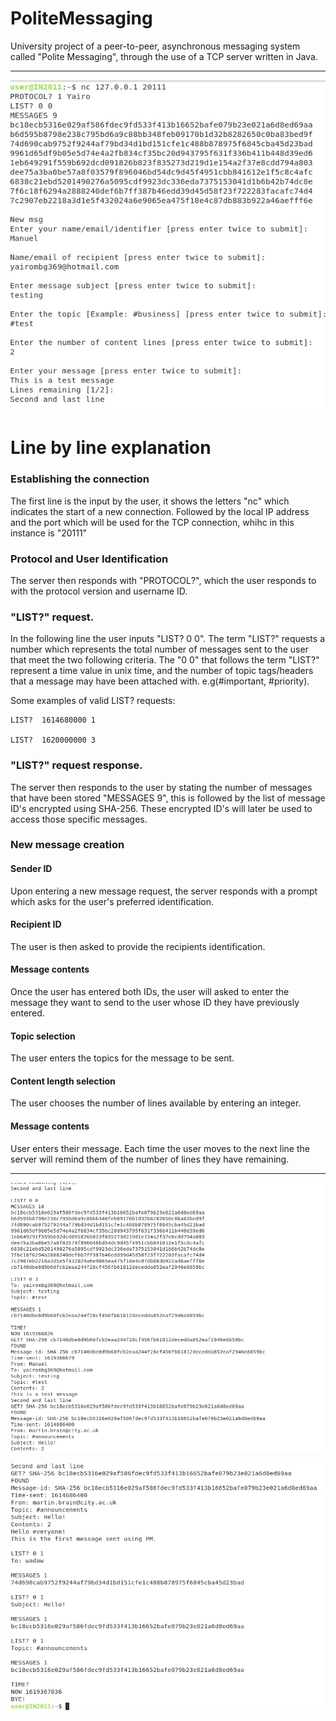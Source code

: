 # PoliteMessaging
University project of a peer-to-peer, asynchronous messaging system  called "Polite Messaging", through the use of a TCP server written in Java.

---

![image description](Images/exampleofinteraction.jpg)

# Line by line explanation

### Establishing the connection
The first line is the input by the user, it shows the letters "nc" which indicates the start of a new connection. Followed by the local IP address and the port which will be used for the TCP connection, whihc in this instance is "20111"

### Protocol and User Identification
The server then responds with "PROTOCOL?", which the user responds to with the protocol version and username ID.

### "LIST?" request.
In the following line the user inputs "LIST? 0 0". The term "LIST?" requests a number which represents the total number of messages sent to the user that meet the two following criteria. The "0 0" that follows the term "LIST?" represent a time value in unix time, and the number of topic tags/headers that a message may have been attached with. e.g(#important, #priority).

Some examples of valid LIST? requests:
```
LIST?  1614680000 1

LIST?  1620000000 3
```
### "LIST?" request response.
The server then responds to the user by stating the number of messages that have been stored "MESSAGES 9", this is followed by the list of message ID's encrypted using SHA-256. These encrypted ID's will later be used to access those specific messages.

### New message creation

#### Sender ID
Upon entering a new message request, the server responds with a prompt which asks for the user's preferred identification.

#### Recipient ID
The user is then asked to provide the recipients identification.

#### Message contents
Once the user has entered both IDs, the user will asked to enter the message they want to send to the user whose ID they have previously entered.

#### Topic selection
The user enters the topics for the message to be sent.

#### Content length selection
The user chooses the number of lines available by entering an integer.

#### Message contents
User enters their message. Each time the user moves to the next line the server will remind them of the number of lines they have remaining.





---


![image description](Images/exampleofinteractionpart2.jpg)

![image description](Images/exampleofinteractionpart3.jpg)
